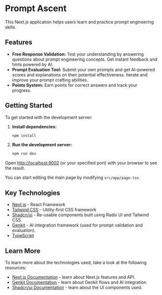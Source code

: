# Prompt Ascent

This Next.js application helps users learn and practice prompt engineering skills.

## Features

- **Free Response Validation:** Test your understanding by answering questions about prompt engineering concepts. Get instant feedback and hints powered by AI.
- **Prompt Evaluation Tool:** Submit your own prompts and get AI-powered scores and explanations on their potential effectiveness. Iterate and improve your prompt crafting abilities.
- **Points System:** Earn points for correct answers and track your progress.

## Getting Started

To get started with the development server:

1.  **Install dependencies:**
    ```bash
    npm install
    ```
2.  **Run the development server:**
    ```bash
    npm run dev
    ```

Open [http://localhost:9002](http://localhost:9002) (or your specified port) with your browser to see the result.

You can start editing the main page by modifying `src/app/page.tsx`.

## Key Technologies

- [Next.js](https://nextjs.org/) - React Framework
- [Tailwind CSS](https://tailwindcss.com/) - Utility-first CSS framework
- [Shadcn/ui](https://ui.shadcn.com/) - Re-usable components built using Radix UI and Tailwind CSS.
- [Genkit](https://firebase.google.com/docs/genkit) - AI integration framework (used for prompt validation and evaluation).
- [TypeScript](https://www.typescriptlang.org/)

## Learn More

To learn more about the technologies used, take a look at the following resources:

- [Next.js Documentation](https://nextjs.org/docs) - learn about Next.js features and API.
- [Genkit Documentation](https://firebase.google.com/docs/genkit) - learn about Genkit flows and AI integration.
- [Shadcn/ui Documentation](https://ui.shadcn.com/docs) - learn about the UI components used.
